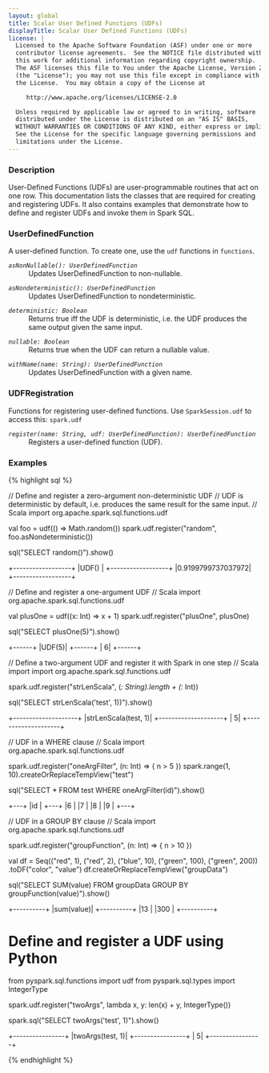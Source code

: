 ```yaml
---
layout: global
title: Scalar User Defined Functions (UDFs)
displayTitle: Scalar User Defined Functions (UDFs)
license: |
  Licensed to the Apache Software Foundation (ASF) under one or more
  contributor license agreements.  See the NOTICE file distributed with
  this work for additional information regarding copyright ownership.
  The ASF licenses this file to You under the Apache License, Version 2.0
  (the "License"); you may not use this file except in compliance with
  the License.  You may obtain a copy of the License at

     http://www.apache.org/licenses/LICENSE-2.0

  Unless required by applicable law or agreed to in writing, software
  distributed under the License is distributed on an "AS IS" BASIS,
  WITHOUT WARRANTIES OR CONDITIONS OF ANY KIND, either express or implied.
  See the License for the specific language governing permissions and
  limitations under the License.
---
```


### Description

User-Defined Functions (UDFs) are user-programmable routines that act on one row. This documentation lists the classes that are required for creating and registering UDFs. It also contains examples that demonstrate how to define and register UDFs and invoke them in Spark SQL.


### UserDefinedFunction

A user-defined function. To create one, use the `udf` functions in `functions`.

<dl>
  <dt><code><em>asNonNullable(): UserDefinedFunction</em></code></dt>
  <dd>
    Updates UserDefinedFunction to non-nullable.
  </dd>
</dl>

<dl>
  <dt><code><em>asNondeterministic(): UserDefinedFunction</em></code></dt>
  <dd>
    Updates UserDefinedFunction to nondeterministic.
  </dd>
</dl>

<dl>
  <dt><code><em>deterministic: Boolean</em></code></dt>
  <dd>
    Returns true iff the UDF is deterministic, i.e. the UDF produces the same output given the same input.
  </dd>
</dl>

<dl>
  <dt><code><em>nullable: Boolean</em></code></dt>
  <dd>
    Returns true when the UDF can return a nullable value.
  </dd>
</dl>

<dl>
  <dt><code><em>withName(name: String): UserDefinedFunction</em></code></dt>
  <dd>
    Updates UserDefinedFunction with a given name.
  </dd>
</dl>

### UDFRegistration

Functions for registering user-defined functions. Use `SparkSession.udf` to access this: `spark.udf`

<dl>
  <dt><code><em>register(name: String, udf: UserDefinedFunction): UserDefinedFunction</em></code></dt>
  <dd>
    Registers a user-defined function (UDF).
  </dd>
</dl>

### Examples

{% highlight sql %}

// Define and register a zero-argument non-deterministic UDF
// UDF is deterministic by default, i.e. produces the same result for the same input.
// Scala
import org.apache.spark.sql.functions.udf

val foo = udf(() => Math.random())
spark.udf.register("random", foo.asNondeterministic())

sql("SELECT random()").show()

+------------------+
|UDF()             |
+------------------+
|0.9199799737037972|
+------------------+

// Define and register a one-argument UDF
// Scala
import org.apache.spark.sql.functions.udf

val plusOne = udf((x: Int) => x + 1)
spark.udf.register("plusOne", plusOne)

sql("SELECT plusOne(5)").show()

+------+
|UDF(5)|
+------+
|     6|
+------+

// Define a two-argument UDF and register it with Spark in one step
// Scala
import import org.apache.spark.sql.functions.udf

spark.udf.register("strLenScala", (_: String).length + (_: Int))

sql("SELECT strLenScala('test', 1))").show()

+--------------------+
|strLenScala(test, 1)|
+--------------------+
|                   5|
+--------------------+

// UDF in a WHERE clause
// Scala
import org.apache.spark.sql.functions.udf

spark.udf.register("oneArgFilter", (n: Int) => { n > 5 })
spark.range(1, 10).createOrReplaceTempView("test")

sql("SELECT * FROM test WHERE oneArgFilter(id)").show()

+---+
|id |
+---+
|6  |
|7  |
|8  |
|9  |
+---+

// UDF in a GROUP BY clause
// Scala
import org.apache.spark.sql.functions.udf

spark.udf.register("groupFunction", (n: Int) => { n > 10 })

val df = Seq(("red", 1),
             ("red", 2),
             ("blue", 10),
             ("green", 100),
             ("green", 200))
             .toDF("color", "value")
df.createOrReplaceTempView("groupData")

sql("SELECT SUM(value) FROM groupData GROUP BY groupFunction(value)").show()

+----------+
|sum(value)|
+----------+
|13        |
|300       |
+----------+

# Define and register a UDF using Python
from pyspark.sql.functions import udf
from pyspark.sql.types import IntegerType

spark.udf.register("twoArgs", lambda x, y: len(x) + y, IntegerType())

spark.sql("SELECT twoArgs('test', 1)").show()

+----------------+
|twoArgs(test, 1)|
+----------------+
|               5|
+----------------+

{% endhighlight %}
